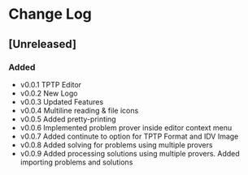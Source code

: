# Change Log

## [Unreleased]

### Added

- v0.0.1 TPTP Editor
- v0.0.2 New Logo
- v0.0.3 Updated Features
- v0.0.4 Multiline reading & file icons
- v0.0.5 Added pretty-printing
- v0.0.6 Implemented problem prover inside editor context menu
- v0.0.7 Added continute to option for TPTP Format and IDV Image
- v0.0.8 Added solving for problems using multiple provers
- v0.0.9 Added processing solutions using multiple provers. Added importing problems and solutions